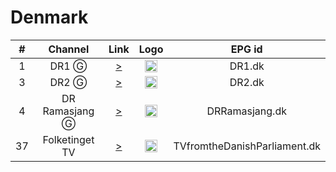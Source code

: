 <h1>Denmark</h1>

| #   | Channel        | Link  | Logo | EPG id |
|:---:|:--------------:|:-----:|:----:|:------:|
| 1   | DR1    Ⓖ | [>](https://drlive01texthls.akamaized.net/hls/live/2014186/drlive01text/master.m3u8) | <img height="20" src="https://i.imgur.com/wEq8UnG.png"/> | DR1.dk |
| 3   | DR2      Ⓖ | [>](https://drlive02texthls.akamaized.net/hls/live/2014188/drlive02text/master.m3u8) | <img height="20" src="https://i.imgur.com/b79UKYN.png"/> | DR2.dk |
| 4   | DR Ramasjang  Ⓖ | [>](https://drlive03texthls.akamaized.net/hls/live/2014191/drlive03text/master.m3u8) | <img height="20" src="https://i.imgur.com/YD0z2mN.png"/> | DRRamasjang.dk |
| 37   | Folketinget TV | [>](https://cdnapi.kaltura.com/p/2158211/sp/327418300/playManifest/entryId/1_24gfa7qq/protocol/https/format/applehttp/a.m3u8) | <img height="20" src="https://i.imgur.com/RqQDUzX.png"/> | TVfromtheDanishParliament.dk |

